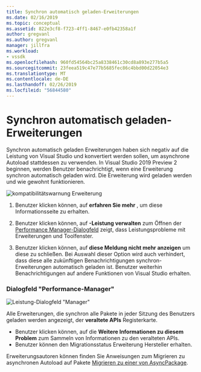 ```yaml
---
title: Synchron automatisch geladen-Erweiterungen
ms.date: 02/16/2019
ms.topic: conceptual
ms.assetid: 822e3cf8-f723-4ff1-8467-e0fb42358a1f
author: gregvanl
ms.author: gregvanl
manager: jillfra
ms.workload:
- vssdk
ms.openlocfilehash: 960fd54564bc25a8338461c30cd8a893e277b5a5
ms.sourcegitcommit: 23feea519c47e77b5685fec86c4bbd00d22054e3
ms.translationtype: MT
ms.contentlocale: de-DE
ms.lasthandoff: 02/26/2019
ms.locfileid: "56844580"
---
```

# <a name="synchronously-autoloaded-extensions"></a>Synchron automatisch geladen-Erweiterungen

Synchron automatisch geladen Erweiterungen haben sich negativ auf die Leistung von Visual Studio und konvertiert werden sollen, um asynchrone Autoload stattdessen zu verwenden. In Visual Studio 2019 Preview 2 beginnen, werden Benutzer benachrichtigt, wenn eine Erweiterung synchron automatisch geladen wird. Die Erweiterung wird geladen werden und wie gewohnt funktionieren.

![kompatibilitätswarnung Erweiterung](media/extension-compatibility-warning.png)

1. Benutzer klicken können, auf **erfahren Sie mehr** , um diese Informationsseite zu erhalten.

3. Benutzer klicken können, auf **-Leistung verwalten** zum Öffnen der [Performance Manager-Dialogfeld](#performance-manager-dialog) zeigt, dass Leistungsprobleme mit Erweiterungen und Toolfenster.

3. Benutzer klicken können, auf **diese Meldung nicht mehr anzeigen** um diese zu schließen. Bei Auswahl dieser Option wird auch verhindert, dass diese alle zukünftigen Benachrichtigungen synchron-Erweiterungen automatisch geladen ist. Benutzer weiterhin Benachrichtigungen auf andere Funktionen von Visual Studio erhalten.

### <a name="performance-manager-dialog"></a>Dialogfeld "Performance-Manager"

  ![Leistung-Dialogfeld "Manager"](media/performance-manager.png)

Alle Erweiterungen, die synchron alle Pakete in jeder Sitzung des Benutzers geladen werden angezeigt, der **veraltete APIs** Registerkarte.

* Benutzer klicken können, auf die **Weitere Informationen zu diesem Problem** zum Sammeln von Informationen zu den veralteten APIs.
* Benutzer können den Migrationsstatus Erweiterung Hersteller erhalten.

Erweiterungsautoren können finden Sie Anweisungen zum Migrieren zu asynchronen Autoload auf Pakete [Migrieren zu einer von AsyncPackage](https://github.com/Microsoft/VSSDK-Extensibility-Samples/tree/master/AsyncPackageMigration).
